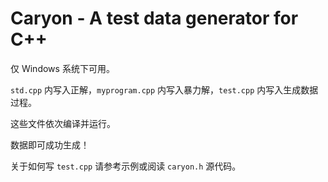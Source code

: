 # Caryon - A test data generator for C++

仅 Windows 系统下可用。

`std.cpp` 内写入正解，`myprogram.cpp` 内写入暴力解，`test.cpp` 内写入生成数据过程。

这些文件依次编译并运行。

数据即可成功生成！

关于如何写 `test.cpp` 请参考示例或阅读 `caryon.h` 源代码。

